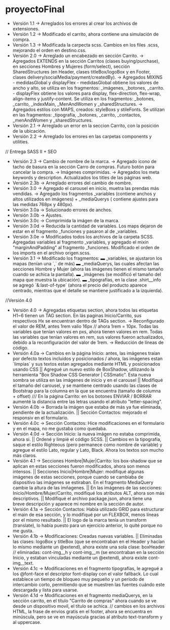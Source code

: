 # proyectoFinal
- Versión 1.1 → Arreglados los errores al crear los archivos de extensiones.
- Versión 1.2 → Modificado el carrito, ahora contiene una simulación de compra.
- Versión 1.3 → Modificada la carpecta scss. Cambios en los files .scss, mejorando el orden en destino.css.
- Versión 2.0 → Arreglado un encabezado en sección Carrito.
              → Agregados EXTENDS en la sección Carritos (clases buying/purchase), en secciones Hombres y Mujeres (form/select), sección SharedStructures (en Header, clases titleBox/logoBox y en Footer, clases delivery/socialMedia/payment/createdBy).
              → Agregados MIXINS - medidasGlobal y displayFlex - medidasGlobal obtiene los valores de ancho y alto, se utiliza en los fragmentos: _imágenes, _botones, _carrito. - displayFlex obtiene los valores para display, flex-direction, flex-wrap, align-items y justify-content. Se utiliza en los fragmentos: _botones, _carrito, _indexMain, _MenAndWomen y _sharedStructures.
              → Agregados estilos con MAPS, creados: styleBoxs y stileFonts. Se utilizan en las fragmentos: _tipografía, _botones, _carrito, _contactos, _menAndWomen y _sharedStructures. 
- Versión 2.1 → Arreglado un error en la seccion Carrito, con la posición de la ubicación.
- Versión 2.2 → Arreglado los errores en las carpetas components y utilities.

// Entrega SASS II + SEO 
- Versión 2.3 → Cambio de nombre de la marca. 
              → Agregado icono de tacho de basura en la sección Carro de compras. Futuro botón para cancelar la compra.
              → Imágenes comprimidas. 
              → Agregados los meta keywords y description. Actualizados los titles de las páginas web.
- Versión 2.3b → Arreglado errores del cambio de nombre.
- Versión 3.0 → Agregado el carousel en inicio, muetra las prendas más vendidas. 
              → Agregado los fragmentos _variables (contiene anchos y altos utilizados en imágenes) + _mediaQuerys ( contiene ajustes para las medidas 768px y 480px).
- Versión 3.0a → Solucionado errores de anchos. 
- Versión 3.0b → Ajustes.
- Versión 3.0c → Comprimida la imágen de la marca. 
- Versión 3.0d → Reducida la cantidad de variables. Los maps dejaron de estar en el fragmento _funciones y pasaron al de _variables.
- Versión 3.0e → Modificados todos los archivos de la carpeta SCSS. Agregadas variables al fragmento _variables, y agregado el mixin "marginAndPadding" al fragmento _funciones. Modificado el orden de los imports en el archivo origen.scss.  
- Versión 3.1  → Modificado los fragmentos:
                      ▬ _variables, se ajustaron los mapas (tenían una ´,´ de más)
                      ▬ _mediaQuerys, las cuales afectan las secciones Hombre y Mujer (ahora las imágenes tienen el mismo tamaño cuando se achica la pantalla).
                      ▬ _imágenes (se modificó el tamaño del mapa que muestra la ubicación).
                      ▬ _tipografías, en la clase .shirt__info se agregó  ´&:last-of-type´ (ahora el precio del producto aparece centrado, mientras que el detalle se mantiene justificado a la izquierda). 

//Versión 4.0
- Versión 4.0  → Agregadas etiquetas section, ahora todos las etiquetas H1~6 tienen un TAG section. En lás paginas Inicio/Carrito, sus respectivos Hx se encuentran dentro de TAGs section. 
               →  Reconfigurado el valor de REM, antes 1rem valio 16px // ahora 1rem = 10px. Todas las variables que tenían valores en pxs, ahora tienen valores en rem. Todas las variables que tenían valores en rem, sus valores fueron actualizados, debido a la reconfiguración del valor de 1rem. 
               → Reducción de líneas de código. 
- Versión 4.0a → Cambios en la página Inicio: antes, las imágenes traían por defecto textos incluidos y posicionados / ahora, las imágenes estan ´limpias´ y sus textos estan agregados mediante HTML y posicionados usando CSS || Agregué un nuevo estilo de BoxShadow, utilizando la herramienta "Box Shadow CSS Generator | CSSmatic". Esta nueva sombra se utiliza en las imágenes de inicio y en el carousel || Modifiqué el tamaño del carousel, y se mantiene centrado usando las clases de Bootstrap para la columna en la que se encuentra (tamaño de columna + offset)  ///  En la página Carrito: en los botones ENVIAR / BORRAR aumenté la distancia entre las letras usando el atributo "letter-spacing". 
- Versión 4.0b → Borrada la imágen que estaba de más ya fue eliminada, pendiente de la actualización. || Sección Contactos: mejorado el responsiv en el formulario. 
- Versión 4.0c → Sección Contactos: Hice modificaciones en el formulario y en el mapa, no me gustaba como quedaba. 
- Versión 4.0d → Sección Inicio: la nueva imágen no estaba comprimida, ahora si. || Ordené y limpié el código SCSS. || Cambios en la tipografía, saque el estilo Righteous (pero permanece como nombre de variable) y agregue el estilo Lato, regular y Lato, Black. Ahora los textos son mucho más claros.
- Versión 4.1  → Secciones Hombre|Mujer|Carrito: los box-shadow que se aplican en estas secciones fueron modificados, ahora son menos intensos. || Secciones Inicio|Hombre|Mujer: modifiqué algunas imágenes de estas secciones, porque cuando se cambiaba de dispositivo las imágenes se estiraban. En el fragmento MediaQuery cambie la altura de las imñagenes. || En las imágenes de las secciones: Inicio/Hombre/Mujer/Carrito, modifiqué los atributos ALT, ahora son más descriptivos.  || Modifiqué el archivo package.json, ahora tiene una breve descripción y aparece mi nombre en la sección de autor. 
- Versión 4.1a → Sección Contactos: Había utilizado GRID para estructurar el main de esa sección, y lo modifiqué por un FLEXBOX, menos líneas por el mismo resultado. || El logo de la marca tenía un transform (translate), lo había puesto para un ejercicio anterior, lo quité porque no me gusta.
- Versión 4.1b → Modificaciones: Creadas nuevas variables. || Eliminadas las clases: logoBox y titleBox (que se encontraban en el Header y hacían lo mismo mediante un @extend), ahora existe una sola clase: boxHeader // eliminadas: cont-img__h y cont-img__m (se encontraban en la sección Inicio, y estaban vínculadas mediante un @extend), ahora existe cont-img__text. 
- Versión 4.1c → Modificaciones en el fragmento tipografías, le agregué a los @font-face el descriptor font-display con el valor fallback. Lo cual establece un tiempo de bloqueo muy pequeño y un período de intercambio corto, permitiendo que se muestren las fuentes cuándo este descargada y lista para usarse.
- Versión 4.1d → Modificaciones en el fragmento mediaQuerys, en la sección carrito, en el título "Carrito de compras" ahora cuando se ve desde un dispositivo movil, el título se achica. // cambios en los archivos HTML, la frase de envios gratis en el footer, ahora se encuentra en minúscula, pero se ve en mayúscula gracias al atributo text-transform y al uppercase. 
